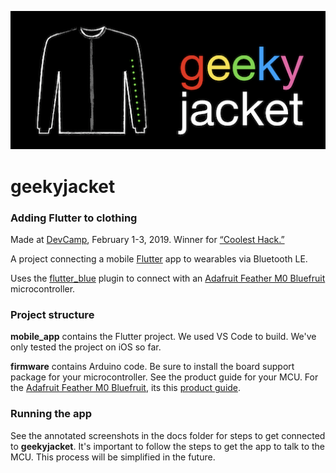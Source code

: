 ![geekyjacket logo](https://github.com/oesterle/geekyjacket/raw/master/docs/logo.png "geekyjacket logo")

# geekyjacket
### Adding Flutter to clothing

Made at [DevCamp](https://devca.mp), February 1-3, 2019. Winner for [“Coolest Hack.”](https://devca.mp/unleashing-the-heroes-f48a241f72a6)

A project connecting a mobile [Flutter](https://flutter.io) app to wearables via Bluetooth LE.

Uses the [flutter_blue](https://pub.dartlang.org/packages/flutter_blue) plugin to connect with an [Adafruit Feather M0 Bluefruit](https://www.adafruit.com/product/2995) microcontroller.

### Project structure
**mobile_app** contains the Flutter project. We used VS Code to build. We've only tested the project on iOS so far.

**firmware** contains Arduino code. Be sure to install the board support package for your microcontroller. See the product guide for your MCU. For the [Adafruit Feather M0 Bluefruit](https://www.adafruit.com/product/2995), its this [product guide](https://learn.adafruit.com/adafruit-feather-m0-bluefruit-le/overview).

### Running the app
See the annotated screenshots in the docs folder for
steps to get connected to **geekyjacket**. It's important to follow the steps to get the app to talk to the MCU. This process will be simplified in the future.
